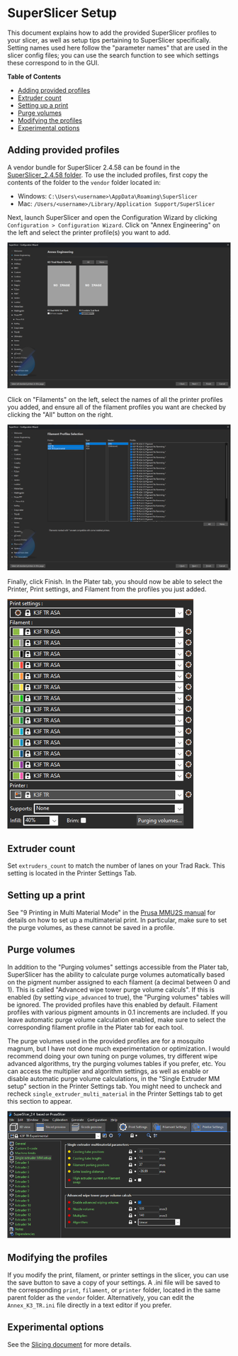 # SuperSlicer Setup

This document explains how to add the provided SuperSlicer profiles
to your slicer, as well as setup tips pertaining to SuperSlicer
specifically. Setting names used here follow the "parameter names"
that are used in the slicer config files; you can use the search
function to see which settings these correspond to in the GUI.

**Table of Contents**
- [Adding provided profiles](#adding-provided-profiles)
- [Extruder count](#extruder-count)
- [Setting up a print](#setting-up-a-print)
- [Purge volumes](#purge-volumes)
- [Modifying the profiles](#modifying-the-profiles)
- [Experimental options](#experimental-options)

## Adding provided profiles

A vendor bundle for SuperSlicer 2.4.58 can be found in the
[SuperSlicer_2.4.58 folder](/Slicer_Config/SuperSlicer_2.4.58). To use
the included profiles, first copy the contents of the folder to the
`vendor` folder located in:

- Windows: `C:\Users\<username>\AppData\Roaming\SuperSlicer`
- Mac: `/Users/<username>/Library/Application Support/SuperSlicer`

Next, launch SuperSlicer and open the Configuration Wizard by clicking
`Configuration > Configuration Wizard`. Click on "Annex Engineering"
on the left and select the printer profile(s) you want to add.

![Select printer profiles](images/ss_wizard_printer.png?raw=true)

Click on "Filaments" on the left, select the names of all the printer
profiles you added, and ensure all of the filament profiles you want
are checked by clicking the "All" button on the right.

![Select filament profiles](images/ss_wizard_filament.png?raw=true)

Finally, click Finish. In the Plater tab, you should now be able to
select the Printer, Print settings, and Filament from the profiles
you just added.

![Plater: select profiles](images/ps_profile_selection.png?raw=true)

## Extruder count

Set `extruders_count` to match the number of lanes on your Trad Rack.
This setting is located in the Printer Settings Tab.

## Setting up a print

See "9 Printing in Multi Material Mode" in the 
[Prusa MMU2S manual](https://www.prusa3d.com/downloads/manual/prusa3d_manual_mmu2s_en.pdf)
for details on how to set up a multimaterial print. In particular,
make sure to set the purge volumes, as these cannot be saved in a
profile.

## Purge volumes

In addition to the "Purging volumes" settings accessible from the
Plater tab, SuperSlicer has the ability to calculate purge volumes
automatically based on the pigment number assigned to each filament
(a decimal between 0 and 1). This is called "Advanced wipe tower purge
volume calculs". If this is enabled (by setting `wipe_advanced` to
true), the "Purging volumes" tables will be ignored. The provided
profiles have this enabled by default. Filament profiles with
various pigment amounts in 0.1 increments are included. If you leave
automatic purge volume calculation enabled, make sure to select the
corresponding filament profile in the Plater tab for each tool.

The purge volumes used in the provided profiles are for a mosquito
magnum, but I have not done much experimentation or optimization.
I would recommend doing your own tuning on purge volumes, try
different wipe advanced algorithms, try the purging volumes tables if
you prefer, etc. You can access the multiplier and algorithm settings,
as well as enable or disable automatic purge volume calculations, in
the "Single Extruder MM setup" section in the Printer Settings tab.
You might need to uncheck and recheck `single_extruder_multi_material`
in the Printer Settings tab to get this section to appear.

![Single extruder MM setup](images/ss_single_extruder_mm_setup.png?raw=true)

## Modifying the profiles

If you modify the print, filament, or printer settings in the slicer,
you can use the save button to save a copy of your settings. A .ini
file will be saved to the corresponding `print`, `filament`, or
`printer` folder, located in the same parent folder as the `vendor`
folder. Alternatively, you can edit the `Annex_K3_TR.ini` file
directly in a text editor if you prefer.

## Experimental options

See the [Slicing document](Slicing.md#experimental-options) for more
details.
